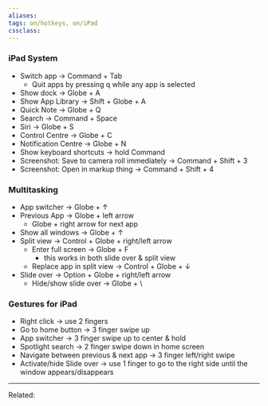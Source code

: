 ```yaml
---
aliases:
tags: on/hotkeys, on/iPad
cssclass:
---
```


### iPad System
- Switch app → Command + Tab
	- Quit apps by pressing q while any app is selected
- Show dock → Globe + A
- Show App Library → Shift + Globe + A
- Quick Note → Globe + Q
- Search → Command + Space
- Siri → Globe + S
- Control Centre → Globe + C
- Notification Centre → Globe + N
- Show keyboard shortcuts → hold Command
- Screenshot: Save to camera roll immediately → Command + Shift + 3
- Screenshot: Open in markup thing → Command + Shift + 4

### Multitasking
- App switcher → Globe + ↑
- Previous App → Globe + left arrow
	- Globe + right arrow for next app
- Show all windows → Globe + ↑
- Split view → Control + Globe + right/left arrow
	- Enter full screen → Globe + F
		- this works in both slide over & split view
	- Replace app in split view → Control + Globe + ↓
- Slide over → Option + Globe + right/left arrow
	- Hide/show slide over → Globe + \

### Gestures for iPad
- Right click → use 2 fingers
- Go to home button → 3 finger swipe up
- App switcher → 3 finger swipe up to center & hold
- Spotlight search → 2 finger swipe down in home screen
- Navigate between previous & next app → 3 finger left/right swipe
- Activate/hide Slide over → use 1 finger to go to the right side until the window appears/disappears

---

Related:
